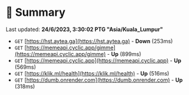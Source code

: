 # 📖 Summary
Last updated: **24/6/2023, 3:30:02 PTG "Asia/Kuala_Lumpur"**

- `GET` [https://hst.aytea.ga](https://hst.aytea.ga) - **Down** (253ms)
- `GET` [https://memeapi.cyclic.app/gimme](https://memeapi.cyclic.app/gimme) - **Up** (899ms)
- `GET` [https://memeapi.cyclic.app](https://memeapi.cyclic.app) - **Up** (569ms)
- `GET` [https://klik.ml/health](https://klik.ml/health) - **Up** (516ms)
- `GET` [https://dumb.onrender.com](https://dumb.onrender.com) - **Up** (318ms)

